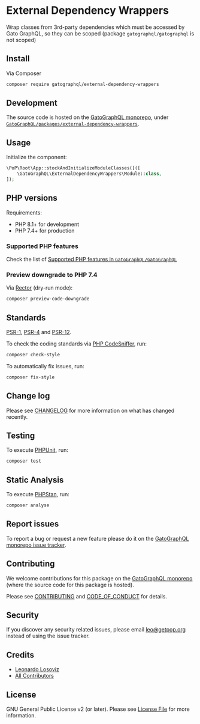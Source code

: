# External Dependency Wrappers

<!--
[![Build Status][ico-travis]][link-travis]
[![Quality Score][ico-code-quality]][link-code-quality]
[![Software License][ico-license]](LICENSE.md)
[![Latest Version on Packagist][ico-version]][link-packagist]
[![Coverage Status][ico-scrutinizer]][link-scrutinizer]
[![Total Downloads][ico-downloads]][link-downloads]
-->

Wrap classes from 3rd-party dependencies which must be accessed by Gato GraphQL, so they can be scoped (package `gatographql/gatographql` is not scoped)

## Install

Via Composer

``` bash
composer require gatographql/external-dependency-wrappers
```

## Development

The source code is hosted on the [GatoGraphQL monorepo](https://github.com/GatoGraphQL/GatoGraphQL), under [`GatoGraphQL/packages/external-dependency-wrappers`](https://github.com/GatoGraphQL/GatoGraphQL/tree/master/layers/GatoGraphQL/packages/external-dependency-wrappers).

## Usage

Initialize the component:

``` php
\PoP\Root\App::stockAndInitializeModuleClasses([([
    \GatoGraphQL\ExternalDependencyWrappers\Module::class,
]);
```

## PHP versions

Requirements:

- PHP 8.1+ for development
- PHP 7.4+ for production

### Supported PHP features

Check the list of [Supported PHP features in `GatoGraphQL/GatoGraphQL`](https://github.com/GatoGraphQL/GatoGraphQL/blob/master/docs/supported-php-features.md)

### Preview downgrade to PHP 7.4

Via [Rector](https://github.com/rectorphp/rector) (dry-run mode):

```bash
composer preview-code-downgrade
```

## Standards

[PSR-1](https://www.php-fig.org/psr/psr-1), [PSR-4](https://www.php-fig.org/psr/psr-4) and [PSR-12](https://www.php-fig.org/psr/psr-12).

To check the coding standards via [PHP CodeSniffer](https://github.com/squizlabs/PHP_CodeSniffer), run:

``` bash
composer check-style
```

To automatically fix issues, run:

``` bash
composer fix-style
```

## Change log

Please see [CHANGELOG](CHANGELOG.md) for more information on what has changed recently.

## Testing

To execute [PHPUnit](https://phpunit.de/), run:

``` bash
composer test
```

## Static Analysis

To execute [PHPStan](https://github.com/phpstan/phpstan), run:

``` bash
composer analyse
```

## Report issues

To report a bug or request a new feature please do it on the [GatoGraphQL monorepo issue tracker](https://github.com/GatoGraphQL/GatoGraphQL/issues).

## Contributing

We welcome contributions for this package on the [GatoGraphQL monorepo](https://github.com/GatoGraphQL/GatoGraphQL) (where the source code for this package is hosted).

Please see [CONTRIBUTING](CONTRIBUTING.md) and [CODE_OF_CONDUCT](CODE_OF_CONDUCT.md) for details.

## Security

If you discover any security related issues, please email leo@getpop.org instead of using the issue tracker.

## Credits

- [Leonardo Losoviz][link-author]
- [All Contributors][link-contributors]

## License

GNU General Public License v2 (or later). Please see [License File](LICENSE.md) for more information.

[ico-version]: https://img.shields.io/packagist/v/gatographql/external-dependency-wrappers.svg?style=flat-square
[ico-license]: https://img.shields.io/badge/license-GPLv2-brightgreen.svg?style=flat-square
[ico-travis]: https://img.shields.io/travis/gatographql/external-dependency-wrappers/master.svg?style=flat-square
[ico-scrutinizer]: https://img.shields.io/scrutinizer/coverage/g/gatographql/external-dependency-wrappers.svg?style=flat-square
[ico-code-quality]: https://img.shields.io/scrutinizer/g/gatographql/external-dependency-wrappers.svg?style=flat-square
[ico-downloads]: https://img.shields.io/packagist/dt/gatographql/external-dependency-wrappers.svg?style=flat-square

[link-packagist]: https://packagist.org/packages/gatographql/external-dependency-wrappers
[link-travis]: https://travis-ci.org/gatographql/external-dependency-wrappers
[link-scrutinizer]: https://scrutinizer-ci.com/g/gatographql/external-dependency-wrappers/code-structure
[link-code-quality]: https://scrutinizer-ci.com/g/gatographql/external-dependency-wrappers
[link-downloads]: https://packagist.org/packages/gatographql/external-dependency-wrappers
[link-author]: https://github.com/leoloso
[link-contributors]: ../../../../../../contributors
